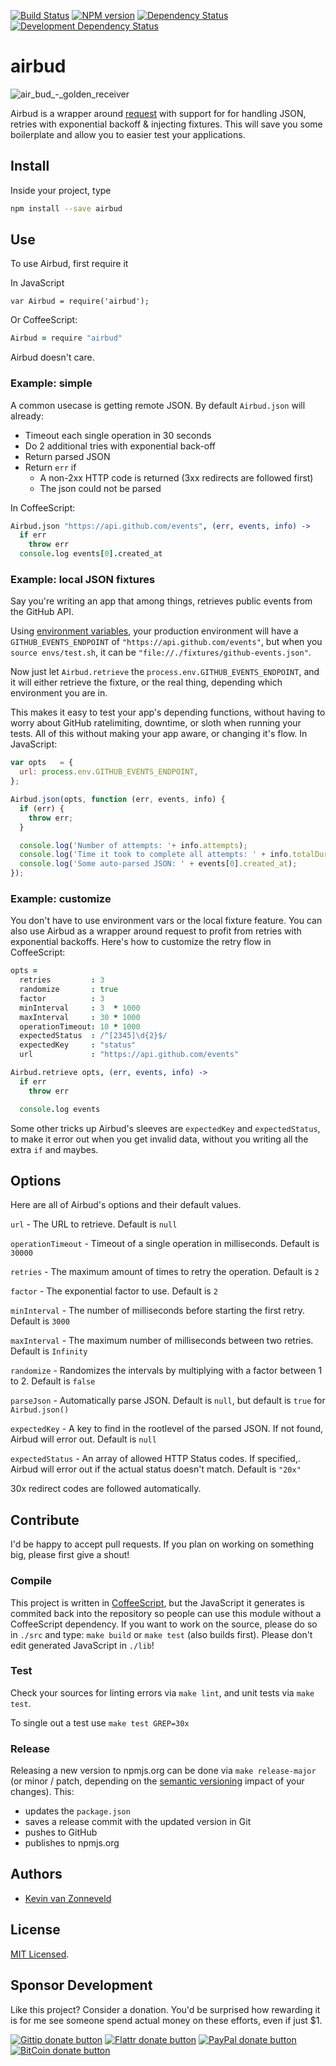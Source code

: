 <!-- badges/ -->
[![Build Status](https://secure.travis-ci.org/kvz/airbud.png?branch=master)](http://travis-ci.org/kvz/airbud "Check this project's build status on TravisCI")
[![NPM version](http://badge.fury.io/js/airbud.png)](https://npmjs.org/package/airbud "View this project on NPM")
[![Dependency Status](https://david-dm.org/kvz/airbud.png?theme=shields.io)](https://david-dm.org/kvz/airbud)
[![Development Dependency Status](https://david-dm.org/kvz/airbud/dev-status.png?theme=shields.io)](https://david-dm.org/kvz/airbud#info=devDependencies)
<!-- /badges -->

# airbud

![air_bud_-_golden_receiver](https://cloud.githubusercontent.com/assets/26752/3387034/c4cc56d0-fc79-11e3-8d0a-09ef9280bb0f.jpg)

Airbud is a wrapper around [request](https://www.npmjs.org/package/request) with support for for handling JSON, retries with exponential backoff &amp; injecting fixtures. This will save you some boilerplate and allow you to easier test your applications.

## Install

Inside your project, type

```bash
npm install --save airbud
```

## Use

To use Airbud, first require it

In JavaScript

```
var Airbud = require('airbud');
```

Or CoffeeScript:

```coffeescript
Airbud = require "airbud"
```

Airbud doesn't care.

### Example: simple

A common usecase is getting remote JSON. By default `Airbud.json` will already:

  - Timeout each single operation in 30 seconds
  - Do 2 additional tries with exponential back-off
  - Return parsed JSON
  - Return `err` if
    - A non-2xx HTTP code is returned (3xx redirects are followed first)
    - The json could not be parsed

In CoffeeScript:

```coffeescript
Airbud.json "https://api.github.com/events", (err, events, info) ->
  if err
    throw err
  console.log events[0].created_at
```

### Example: local JSON fixtures

Say you're writing an app that among things, retrieves public events from the GitHub API.

Using [environment variables](https://github.com/kvz/environmental), your production environment will have a `GITHUB_EVENTS_ENDPOINT` of `"https://api.github.com/events"`, but when you `source envs/test.sh`, it can be `"file://./fixtures/github-events.json"`.

Now just let `Airbud.retrieve` the `process.env.GITHUB_EVENTS_ENDPOINT`, and it will either retrieve the fixture, or the real thing, depending which environment you are in.

This makes it easy to test your app's depending functions, without having to worry about GitHub ratelimiting, downtime, or sloth when running your tests. All of this without making your app aware, or changing it's flow. In JavaScript:

```javascript
var opts   = {
  url: process.env.GITHUB_EVENTS_ENDPOINT,
};

Airbud.json(opts, function (err, events, info) {
  if (err) {
    throw err;
  }

  console.log('Number of attempts: '+ info.attempts);
  console.log('Time it took to complete all attempts: ' + info.totalDuration);
  console.log('Some auto-parsed JSON: ' + events[0].created_at);
});
```

### Example: customize

You don't have to use environment vars or the local fixture feature. You can also use Airbud as a wrapper around request to profit from retries with exponential backoffs. Here's how to customize the retry flow in CoffeeScript:

```coffeescript
opts =
  retries         : 3
  randomize       : true
  factor          : 3
  minInterval     : 3  * 1000
  maxInterval     : 30 * 1000
  operationTimeout: 10 * 1000
  expectedStatus  : /^[2345]\d{2}$/
  expectedKey     : "status"
  url             : "https://api.github.com/events"

Airbud.retrieve opts, (err, events, info) ->
  if err
    throw err

  console.log events
```

Some other tricks up Airbud's sleeves are `expectedKey` and `expectedStatus`, to make it error out when you get invalid data, without you writing all the extra `if` and maybes.


## Options

Here are all of Airbud's options and their default values.

`url` - The URL to retrieve. Default is `null`

`operationTimeout` - Timeout of a single operation in milliseconds. Default is `30000`

`retries` - The maximum amount of times to retry the operation. Default is `2`

`factor` - The exponential factor to use. Default is `2`

`minInterval` - The number of milliseconds before starting the first retry. Default is `3000`

`maxInterval` - The maximum number of milliseconds between two retries. Default is `Infinity`

`randomize` - Randomizes the intervals by multiplying with a factor between 1 to 2. Default is `false`

`parseJson` - Automatically parse JSON. Default is `null`, but default is `true` for `Airbud.json()`

`expectedKey` - A key to find in the rootlevel of the parsed JSON. If not found, Airbud will error out. Default is `null`

`expectedStatus` - An array of allowed HTTP Status codes. If specified,. Airbud will error out if the actual status doesn't match. Default is `"20x"`

30x redirect codes are followed automatically.

## Contribute

I'd be happy to accept pull requests. If you plan on working on something big, please first give a shout!

### Compile

This project is written in [CoffeeScript](http://coffeescript.org/), but the JavaScript it generates is commited back into the repository so people can use this module without a CoffeeScript dependency. If you want to work on the source, please do so in `./src` and type: `make build` or `make test` (also builds first). Please don't edit generated JavaScript in `./lib`!

### Test

Check your sources for linting errors via `make lint`, and unit tests via `make test`.

To single out a test use `make test GREP=30x`

### Release

Releasing a new version to npmjs.org can be done via `make release-major` (or minor / patch, depending on the [semantic versioning](http://semver.org/) impact of your changes). This:

 - updates the `package.json`
 - saves a release commit with the updated version in Git
 - pushes to GitHub
 - publishes to npmjs.org

## Authors

* [Kevin van Zonneveld](https://twitter.com/kvz)

## License

[MIT Licensed](LICENSE).

## Sponsor Development

Like this project? Consider a donation.
You'd be surprised how rewarding it is for me see someone spend actual money on these efforts, even if just $1.

<!-- badges/ -->
[![Gittip donate button](http://img.shields.io/gittip/kvz.png)](https://www.gittip.com/kvz/ "Sponsor the development of airbud via Gittip")
[![Flattr donate button](http://img.shields.io/flattr/donate.png?color=yellow)](https://flattr.com/submit/auto?user_id=kvz&url=https://github.com/kvz/airbud&title=airbud&language=&tags=github&category=software "Sponsor the development of airbud via Flattr")
[![PayPal donate button](http://img.shields.io/paypal/donate.png?color=yellow)](https://www.paypal.com/cgi-bin/webscr?cmd=_donations&business=kevin%40vanzonneveld%2enet&lc=NL&item_name=Open%20source%20donation%20to%20Kevin%20van%20Zonneveld&currency_code=USD&bn=PP-DonationsBF%3abtn_donate_SM%2egif%3aNonHosted "Sponsor the development of airbud via Paypal")
[![BitCoin donate button](http://img.shields.io/bitcoin/donate.png?color=yellow)](https://coinbase.com/checkouts/19BtCjLCboRgTAXiaEvnvkdoRyjd843Dg2 "Sponsor the development of airbud via BitCoin")
<!-- /badges -->
